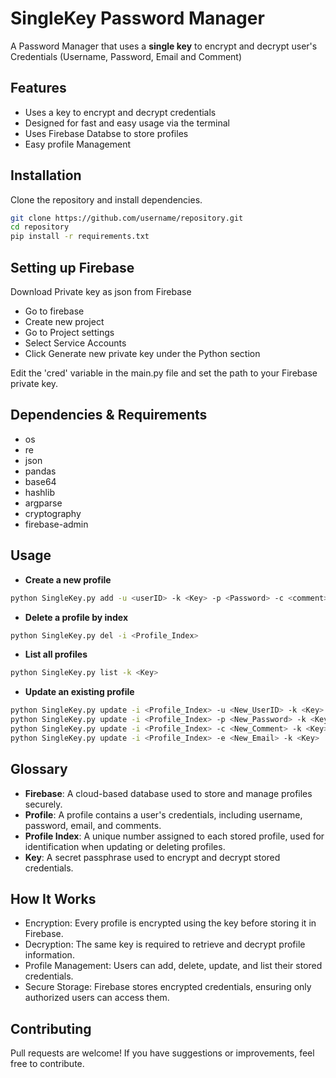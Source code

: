 # SingleKey Password Manager

A Password Manager that uses a **single key** to encrypt and decrypt user's Credentials (Username, Password, Email and Comment)

## Features
- Uses a key to encrypt and decrypt  credentials
- Designed for fast and easy usage via the terminal
- Uses Firebase Databse to store profiles
- Easy profile Management

## Installation
Clone the repository and install dependencies.

```sh
git clone https://github.com/username/repository.git
cd repository
pip install -r requirements.txt

```
## Setting up Firebase 

Download Private key as json from Firebase
- Go to firebase
- Create new project
- Go to Project settings
- Select Service Accounts 
- Click Generate new private key under the Python section

Edit the 'cred' variable in the main.py file and set the path to your Firebase private key.

## Dependencies & Requirements
- os
- re
- json
- pandas
- base64
- hashlib
- argparse
- cryptography
- firebase-admin


## Usage
- **Create a new profile**

```sh
python SingleKey.py add -u <userID> -k <Key> -p <Password> -c <comment> -e <Email> [-c <comment>] [-e <Email>]
```
- **Delete a profile by index**
```sh
python SingleKey.py del -i <Profile_Index>
```
- **List all profiles**
```sh
python SingleKey.py list -k <Key>
```

- **Update an existing profile**
```sh
python SingleKey.py update -i <Profile_Index> -u <New_UserID> -k <Key>
python SingleKey.py update -i <Profile_Index> -p <New_Password> -k <Key>
python SingleKey.py update -i <Profile_Index> -c <New_Comment> -k <Key>
python SingleKey.py update -i <Profile_Index> -e <New_Email> -k <Key>

```

## Glossary

- **Firebase**: A cloud-based database used to store and manage profiles securely.
- **Profile**: A profile contains a user's credentials, including username, password, email, and comments.
- **Profile Index**: A unique number assigned to each stored profile, used for identification when updating or deleting profiles.
- **Key**: A secret passphrase used to encrypt and decrypt stored credentials.


## How It Works

- Encryption: Every profile is encrypted using the key before storing it in Firebase.
- Decryption: The same key is required to retrieve and decrypt profile information.
- Profile Management: Users can add, delete, update, and list their stored credentials.
- Secure Storage: Firebase stores encrypted credentials, ensuring only authorized users can access them.

## Contributing
Pull requests are welcome! If you have suggestions or improvements, feel free to contribute.